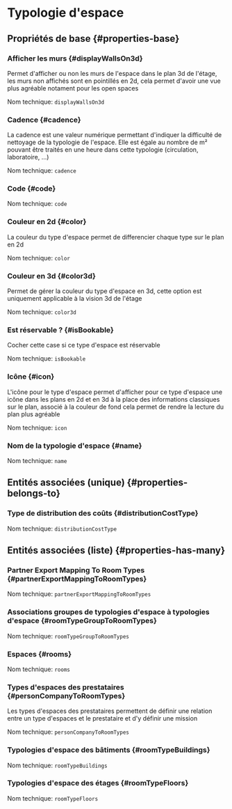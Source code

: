 # Typologie d'espace
<!--- THIS FILE IS GENERATED PLEASE DO NOT EDIT IT DIRECTLY --->



## Propriétés de base {#properties-base} ##

### Afficher les murs {#displayWallsOn3d}

Permet d'afficher ou non les murs de l'espace dans le plan 3d de l'étage, les murs non affichés sont en pointillés en 2d, cela permet d'avoir une vue plus agréable notament pour les open spaces

Nom technique: ```displayWallsOn3d```

### Cadence {#cadence}

La cadence est une valeur numérique permettant d'indiquer la difficulté de nettoyage de la typologie de l'espace. Elle est égale au nombre de m² pouvant être traités en une heure dans cette typologie (circulation, laboratoire, ...)

Nom technique: ```cadence```

### Code {#code}



Nom technique: ```code```

### Couleur en 2d {#color}

La couleur du type d'espace permet de differencier chaque type sur le plan en 2d

Nom technique: ```color```

### Couleur en 3d {#color3d}

Permet de gérer la couleur du type d'espace en 3d, cette option est uniquement applicable à la vision 3d de l'étage

Nom technique: ```color3d```

### Est réservable ? {#isBookable}

Cocher cette case si ce type d'espace est réservable

Nom technique: ```isBookable```

### Icône {#icon}

L'icône pour le type d'espace permet d'afficher pour ce type d'espace une icône dans les plans en 2d et en 3d à la place des informations classiques sur le plan, associé à la couleur de fond cela permet de rendre la lecture du plan plus agréable

Nom technique: ```icon```

### Nom de la typologie d'espace {#name}



Nom technique: ```name```


## Entités associées (unique) {#properties-belongs-to} ##

### Type de distribution des coûts {#distributionCostType}



Nom technique: ```distributionCostType```


## Entités associées (liste) {#properties-has-many} ##

###  Partner Export Mapping To Room Types {#partnerExportMappingToRoomTypes}



Nom technique: ```partnerExportMappingToRoomTypes```

### Associations groupes de typologies d'espace à typologies d'espace {#roomTypeGroupToRoomTypes}



Nom technique: ```roomTypeGroupToRoomTypes```

### Espaces {#rooms}



Nom technique: ```rooms```

### Types d'espaces des prestataires {#personCompanyToRoomTypes}

Les types d'espaces des prestataires permettent de définir une relation entre un type d'espaces et le prestataire et d'y définir une mission

Nom technique: ```personCompanyToRoomTypes```

### Typologies d'espace des bâtiments {#roomTypeBuildings}



Nom technique: ```roomTypeBuildings```

### Typologies d'espace des étages {#roomTypeFloors}



Nom technique: ```roomTypeFloors```




